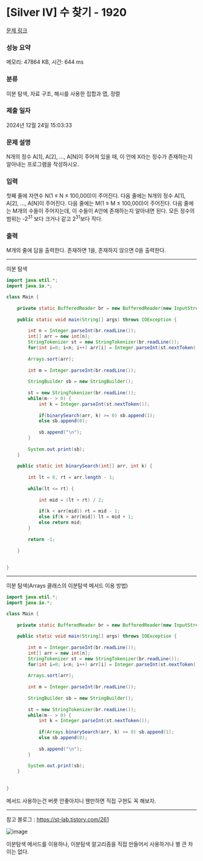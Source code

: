 # [Silver IV] 수 찾기 - 1920 

[문제 링크](https://www.acmicpc.net/problem/1920) 

### 성능 요약

메모리: 47864 KB, 시간: 644 ms

### 분류

이분 탐색, 자료 구조, 해시를 사용한 집합과 맵, 정렬

### 제출 일자

2024년 12월 24일 15:03:33

### 문제 설명

<p>N개의 정수 A[1], A[2], …, A[N]이 주어져 있을 때, 이 안에 X라는 정수가 존재하는지 알아내는 프로그램을 작성하시오.</p>

### 입력 

 <p>첫째 줄에 자연수 N(1 ≤ N ≤ 100,000)이 주어진다. 다음 줄에는 N개의 정수 A[1], A[2], …, A[N]이 주어진다. 다음 줄에는 M(1 ≤ M ≤ 100,000)이 주어진다. 다음 줄에는 M개의 수들이 주어지는데, 이 수들이 A안에 존재하는지 알아내면 된다. 모든 정수의 범위는 -2<sup>31</sup> 보다 크거나 같고 2<sup>31</sup>보다 작다.</p>

### 출력 

 <p>M개의 줄에 답을 출력한다. 존재하면 1을, 존재하지 않으면 0을 출력한다.</p>

---

이분 탐색

```java
import java.util.*;
import java.io.*;

class Main {
    
    private static BufferedReader br = new BufferedReader(new InputStreamReader(System.in));
    
    public static void main(String[] args) throws IOException {
        
        int n = Integer.parseInt(br.readLine());
        int[] arr = new int[n];
        StringTokenizer st = new StringTokenizer(br.readLine());
        for(int i=0; i<n; i++) arr[i] = Integer.parseInt(st.nextToken());
        
        Arrays.sort(arr);
        
        int m = Integer.parseInt(br.readLine());
        
        StringBuilder sb = new StringBuilder();
        
        st = new StringTokenizer(br.readLine());
        while(m-- > 0) {
            int k = Integer.parseInt(st.nextToken());
            
            if(binarySearch(arr, k) >= 0) sb.append(1);
            else sb.append(0);
            
            sb.append("\n");
        }
        
        System.out.print(sb);
    }
    
    public static int binarySearch(int[] arr, int k) {
        
        int lt = 0, rt = arr.length - 1;
        
        while(lt <= rt) {
            
            int mid = (lt + rt) / 2;
            
            if(k < arr[mid]) rt = mid - 1;
            else if(k > arr[mid]) lt = mid + 1;
            else return mid;
        }
        
        return -1;
        
    }
    
        
}


```

---

이분 탐색(Arrays 클래스의 이분탐색 메서드 이용 방법)

```java
import java.util.*;
import java.io.*;

class Main {
    
    private static BufferedReader br = new BufferedReader(new InputStreamReader(System.in));
    
    public static void main(String[] args) throws IOException {
        
        int n = Integer.parseInt(br.readLine());
        int[] arr = new int[n];
        StringTokenizer st = new StringTokenizer(br.readLine());
        for(int i=0; i<n; i++) arr[i] = Integer.parseInt(st.nextToken());
        
        Arrays.sort(arr);
        
        int m = Integer.parseInt(br.readLine());
        
        StringBuilder sb = new StringBuilder();
        
        st = new StringTokenizer(br.readLine());
        while(m-- > 0) {
            int k = Integer.parseInt(st.nextToken());
            
            if(Arrays.binarySearch(arr, k) >= 0) sb.append(1);
            else sb.append(0);
            
            sb.append("\n");
        }
        
        System.out.print(sb);
    }
    
        
}


```

메서드 사용하는건 버릇 안좋아지니 웬만하면 직접 구현도 꼭 해보자.

---
참고 블로그 : https://st-lab.tistory.com/261

![image](https://github.com/user-attachments/assets/6b57ad76-e554-4eb3-8979-45c4278f85ed)

이분탐색 메서드를 이용하나, 이분탐색 알고리즘을 직접 만들어서 사용하거나 별 큰 차이는 없다.
